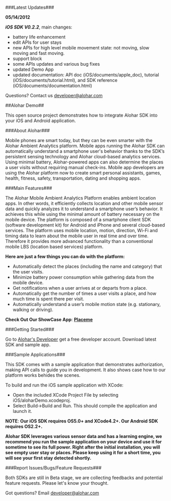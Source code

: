 ###Latest Updates###

**05/14/2012**

***iOS SDK V0.2.2***, main changes:

+ battery life enhancement
+ edit APIs for user stays
+ new APIs for high level mobile movement state: not moving, slow moving and fast moving.
+ support block
+ some APIs updates and various bug fixes
+ updated Demo App
+ updated documentation: API doc (iOS/documents/apple_doc), tutorial (iOS/documents/tutorial.html), and SDK reference (iOS/documents/documentation.html)

Questions? Contact us developer@alohar.com 

##Alohar Demo##

This open source project demonstrates how to integrate Alohar SDK into your iOS and Android application.

###About Alohar###

Mobile phones are smart today, but they can be even smarter with the Alohar Ambient Analytics platform. Mobile apps running the Alohar SDK can automatically understand a smartphone user's behavior thanks to the SDK’s persistent sensing technology and Alohar cloud-based analytics services. Using minimal battery, Alohar-powered apps can also determine the places a user visits without requiring manual check-ins. Mobile app developers are using the Alohar platform now to create smart personal assistants, games, health, fitness, safety, transportation, dating and shopping apps.

###Main Features###

The Alohar Mobile Ambient Analytics Platform enables ambient location apps. In other words, it efficiently collects location and other mobile sensor data and quickly analyzes it to understand a smartphone user’s behavior. It achieves this while using the minimal amount of battery necessary on the mobile device. The platform is composed of a smartphone client SDK (software development kit) for Android and iPhone and several cloud-based services. The platform uses mobile location, motion, direction, Wi-Fi and timing data to learn about the mobile user in real time and over time. Therefore it provides more advanced functionality than a conventional mobile LBS (location based services) platform. 

**Here are just a few things you can do with the platform:**

+ Automatically detect the places (including the name and category) that the user visits.
+ Minimize battery power consumption while gathering data from the mobile device.
+ Get notifications when a user arrives at or departs from a place.
+ Automatically get the number of times a user visits a place, and how much time is spent there per visit.
+ Automatically understand a user’s mobile motion state (e.g. stationary, walking or driving).

**Check Out Our ShowCase App**: **[Placeme](http://itunes.apple.com/us/app/placeme/id501165259?mt=8)**


###Getting Started###

Go to [Alohar's Developer](http://www.alohar.com/developer) get a free developer account.
Download latest SDK and sample app.

###Sample Applications###

This SDK comes with a sample application that demonstrates authorization, making API calls to guide you in development. It also shows case how to our platform works behides the scenes.

To build and run the iOS sample application with XCode:

+ Open the included XCode Project File by selecting iOS/aloharDemo.xcodeproj.
+ Select Build->Build and Run. This should compile the application and launch it.

**NOTE**: **Our iOS SDK requires OS5.0+ and XCode4.2+. Our Android SDK requires OS2.2+.**

**Alohar SDK leverages various sensor data and has a learning engine, we recommend you run the sample application on your device and use it for sometime to see its full power. Right after the initial installation, you will see empty user stay or places. Please keep using it for a short time, you will see your first stay detected shortly.**

###Report Issues/Bugs/Feature Requests###

Both SDKs are still in Beta stage, we are collecting feedbacks and potential feature requests. Please let's know your thought. 

Got questions? Email <developer@alohar.com>
